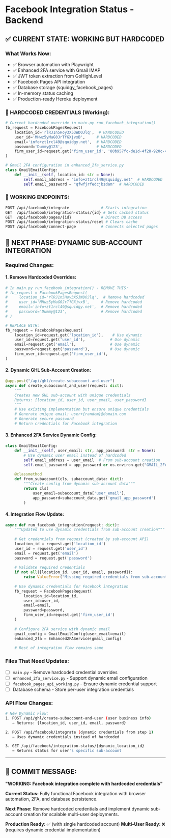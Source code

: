 # Facebook Integration Status - Backend

## ✅ CURRENT STATE: WORKING BUT HARDCODED

### What Works Now:
- ✅ Browser automation with Playwright
- ✅ Enhanced 2FA service with Gmail IMAP
- ✅ JWT token extraction from GoHighLevel
- ✅ Facebook Pages API integration
- ✅ Database storage (squidgy_facebook_pages)
- ✅ In-memory status caching
- ✅ Production-ready Heroku deployment

### 🔧 HARDCODED CREDENTIALS (Working):
```python
# Current hardcoded override in main.py run_facebook_integration()
fb_request = FacebookPagesRequest(
    location_id='rlRJ1n5Hoy3X53WDOJlq',  # HARDCODED
    user_id='MHwz5yMaG0JrTfGXjvxB',     # HARDCODED  
    email='info+zt1rcl49@squidgy.net',  # HARDCODED
    password='Dummy@123',               # HARDCODED
    firm_user_id=request.get('firm_user_id', '80b957fc-de1d-4f28-920c-41e0e2e28e5e'),
)

# Gmail 2FA configuration in enhanced_2fa_service.py
class GmailEmailConfig:
    def __init__(self, location_id: str = None):
        self.email_address = "info+zt1rcl49@squidgy.net"  # HARDCODED
        self.email_password = "qfwfjrfedcjbzdam"  # HARDCODED
```

### 🎯 WORKING ENDPOINTS:
```bash
POST /api/facebook/integrate              # Starts integration
GET  /api/facebook/integration-status/{id} # Gets cached status  
GET  /api/facebook/pages/{id}             # Direct DB access
POST /api/facebook/integration-status/reset # Clears cache
POST /api/facebook/connect-page           # Connects selected pages
```

## 🎯 NEXT PHASE: DYNAMIC SUB-ACCOUNT INTEGRATION

### Required Changes:

#### 1. **Remove Hardcoded Overrides:**
```python
# In main.py run_facebook_integration() - REMOVE THIS:
# fb_request = FacebookPagesRequest(
#     location_id='rlRJ1n5Hoy3X53WDOJlq',  # Remove hardcoded
#     user_id='MHwz5yMaG0JrTfGXjvxB',     # Remove hardcoded
#     email='info+zt1rcl49@squidgy.net',  # Remove hardcoded
#     password='Dummy@123',               # Remove hardcoded
# )

# REPLACE WITH:
fb_request = FacebookPagesRequest(
    location_id=request.get('location_id'),    # Use dynamic
    user_id=request.get('user_id'),           # Use dynamic
    email=request.get('email'),               # Use dynamic  
    password=request.get('password'),         # Use dynamic
    firm_user_id=request.get('firm_user_id'),
)
```

#### 2. **Dynamic GHL Sub-Account Creation:**
```python
@app.post("/api/ghl/create-subaccount-and-user")
async def create_subaccount_and_user(request: dict):
    """
    Creates new GHL sub-account with unique credentials
    Returns: {location_id, user_id, user_email, user_password}
    """
    # Use existing implementation but ensure unique credentials
    # Generate unique email: user+{random}@domain.com
    # Generate secure password
    # Return credentials for Facebook integration
```

#### 3. **Enhanced 2FA Service Dynamic Config:**
```python
class GmailEmailConfig:
    def __init__(self, user_email: str, app_password: str = None):
        # Use dynamic user email instead of hardcoded
        self.email_address = user_email  # From sub-account creation
        self.email_password = app_password or os.environ.get("GMAIL_2FA_APP_PASSWORD")
        
    @classmethod
    def from_subaccount(cls, subaccount_data: dict):
        """Create config from dynamic sub-account data"""
        return cls(
            user_email=subaccount_data['user_email'],
            app_password=subaccount_data.get('gmail_app_password')
        )
```

#### 4. **Integration Flow Update:**
```python
async def run_facebook_integration(request: dict):
    """Updated to use dynamic credentials from sub-account creation"""
    
    # Get credentials from request (created by sub-account API)
    location_id = request.get('location_id')
    user_id = request.get('user_id') 
    email = request.get('email')
    password = request.get('password')
    
    # Validate required credentials
    if not all([location_id, user_id, email, password]):
        raise ValueError("Missing required credentials from sub-account")
    
    # Use dynamic credentials for Facebook integration
    fb_request = FacebookPagesRequest(
        location_id=location_id,
        user_id=user_id,
        email=email,
        password=password,
        firm_user_id=request.get('firm_user_id')
    )
    
    # Configure 2FA service with dynamic email
    gmail_config = GmailEmailConfig(user_email=email)
    enhanced_2fa = Enhanced2FAService(gmail_config)
    
    # Rest of integration flow remains same
```

### Files That Need Updates:
- [ ] `main.py` - Remove hardcoded credential overrides  
- [ ] `enhanced_2fa_service.py` - Support dynamic email configuration
- [ ] `facebook_pages_api_working.py` - Ensure dynamic credential support
- [ ] Database schema - Store per-user integration credentials

### API Flow Changes:
```bash
# New Dynamic Flow:
1. POST /api/ghl/create-subaccount-and-user (user business info)
   → Returns: {location_id, user_id, email, password}

2. POST /api/facebook/integrate (dynamic credentials from step 1)
   → Uses dynamic credentials instead of hardcoded

3. GET /api/facebook/integration-status/{dynamic_location_id}
   → Returns status for user's specific sub-account
```

---

## 📝 COMMIT MESSAGE:
**"WORKING: Facebook integration complete with hardcoded credentials"**

**Current Status:** Fully functional Facebook integration with browser automation, 2FA, and database persistence.

**Next Phase:** Remove hardcoded credentials and implement dynamic sub-account creation for scalable multi-user deployments.

**Production Ready:** ✅ (with single hardcoded account)
**Multi-User Ready:** ❌ (requires dynamic credential implementation)